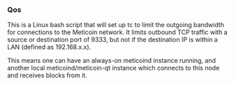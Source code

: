 ### Qos ###

This is a Linux bash script that will set up tc to limit the outgoing bandwidth for connections to the Meticoin network. It limits outbound TCP traffic with a source or destination port of 9333, but not if the destination IP is within a LAN (defined as 192.168.x.x).

This means one can have an always-on meticoind instance running, and another local meticoind/meticoin-qt instance which connects to this node and receives blocks from it.
